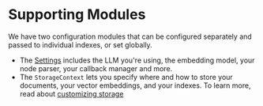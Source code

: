 # Supporting Modules

We have two configuration modules that can be configured separately and passed to individual indexes, or set globally.

- The [Settings](settings.md) includes the LLM you're using, the embedding model, your node parser, your callback manager and more.
- The `StorageContext` lets you specify where and how to store your documents, your vector embeddings, and your indexes. To learn more, read about [customizing storage](../storing/customization.md)
